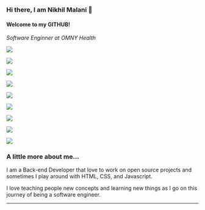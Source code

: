### Hi there, I am Nikhil Malani 👋
#### Welcome to my GITHUB!

<p><em>Software Enginner at OMNY Health</em></p>


![](https://img.shields.io/badge/OS-Linux-informational?style=flat&logo=<LOGO_NAME>&logoColor=white&color=2bbc8a)

![](https://img.shields.io/badge/OS-MacOS-informational?style=flat&logo=<LOGO_NAME>&logoColor=white&color=2bbc8a)

![](https://img.shields.io/badge/OS-Windows-informational?style=flat&logo=<LOGO_NAME>&logoColor=white&color=2bbc8a)

![](https://img.shields.io/badge/Language-C#-informational?style=flat&logo=<LOGO_NAME>&logoColor=white&color=2bbc8a)

![](https://img.shields.io/badge/Language-Python-informational?style=flat&logo=<LOGO_NAME>&logoColor=white&color=2bbc8a)

![](https://img.shields.io/badge/Language-Rust-informational?style=flat&logo=<LOGO_NAME>&logoColor=white&color=2bbc8a)

![](https://img.shields.io/badge/Language-Java-informational?style=flat&logo=<LOGO_NAME>&logoColor=white&color=2bbc8a)

![](https://img.shields.io/badge/Framework-Spring-informational?style=flat&logo=<LOGO_NAME>&logoColor=white&color=2bbc8a)

![](https://img.shields.io/badge/Framework-DotNet-informational?style=flat&logo=<LOGO_NAME>&logoColor=white&color=2bbc8a)




### A little more about me...  


I am a Back-end Developer that love to work on open source projects and sometimes I play around with HTML, CSS, and Javascript. 

I love teaching people new concepts and learning new things as I go on this journey of being a software engineer.


---